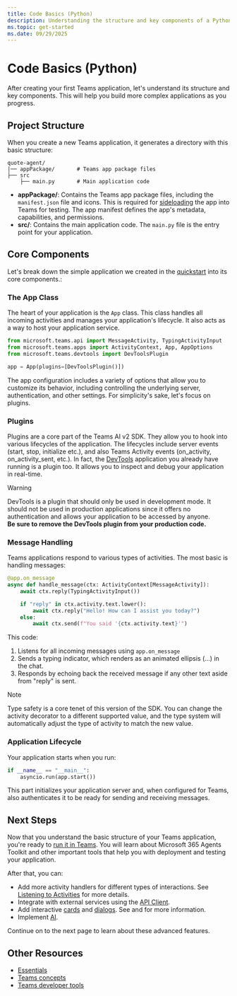```yaml
---
title: Code Basics (Python)
description: Understanding the structure and key components of a Python Teams AI application including the Application class, dependency injection, and project organization.
ms.topic: get-started
ms.date: 09/29/2025
---
```


# Code Basics (Python)

After creating your first Teams application, let's understand its structure and key components. This will help you build more complex applications as you progress.

## Project Structure

When you create a new Teams application, it generates a directory with this basic structure:


```
quote-agent/
|── appPackage/       # Teams app package files
├── src
    ├── main.py       # Main application code
```

- **appPackage/**: Contains the Teams app package files, including the `manifest.json` file and icons. This is required for [sideloading](/microsoftteams/platform/concepts/deploy-and-publish/apps-upload) the app into Teams for testing. The app manifest defines the app's metadata, capabilities, and permissions.
- **src/**: Contains the main application code. The `main.py` file is the entry point for your application.

## Core Components

Let's break down the simple application we created in the [quickstart](quickstart.md) into its core components.:

### The App Class

The heart of your application is the `App` class. This class handles all incoming activities and manages your application's lifecycle. It also acts as a way to host your application service.


```python title="src/main.py"
from microsoft.teams.api import MessageActivity, TypingActivityInput
from microsoft.teams.apps import ActivityContext, App, AppOptions
from microsoft.teams.devtools import DevToolsPlugin

app = App(plugins=[DevToolsPlugin()])

```


The app configuration includes a variety of options that allow you to customize its behavior, including controlling the underlying server, authentication, and other settings. For simplicity's sake, let's focus on plugins.

### Plugins

Plugins are a core part of the Teams AI v2 SDK. They allow you to hook into various lifecycles of the application. The lifecycles include server events (start, stop, initialize etc.), and also Teams Activity events (on_activity, on_activity_sent, etc.). In fact, the [DevTools](~/developer-tools/devtools/overview.md) application you already have running is a plugin too. It allows you to inspect and debug your application in real-time.

> [!WARNING]
> DevTools is a plugin that should only be used in development mode. It should not be used in production applications since it offers no authentication and allows your application to be accessed by anyone.\
> **Be sure to remove the DevTools plugin from your production code.**

### Message Handling

Teams applications respond to various types of activities. The most basic is handling messages:

```python title="src/main.py"
@app.on_message
async def handle_message(ctx: ActivityContext[MessageActivity]):
    await ctx.reply(TypingActivityInput())

    if "reply" in ctx.activity.text.lower():
        await ctx.reply("Hello! How can I assist you today?")
    else:
        await ctx.send(f"You said '{ctx.activity.text}'")
```

This code:

1. Listens for all incoming messages using `app.on_message`
2. Sends a typing indicator, which renders as an animated ellipsis (…) in the chat.
3. Responds by echoing back the received message if any other text aside from "reply" is sent.

> [!NOTE]
> Type safety is a core tenet of this version of the SDK. You can change the activity decorator to a different supported value, and the type system will automatically adjust the type of activity to match the new value.

### Application Lifecycle

Your application starts when you run:


```python
if __name__ == "__main__":
    asyncio.run(app.start())
```


This part initializes your application server and, when configured for Teams, also authenticates it to be ready for sending and receiving messages.

## Next Steps

Now that you understand the basic structure of your Teams application, you're ready to [run it in Teams](./running-in-teams/running-in-teams.md). You will learn about Microsoft 365 Agents Toolkit and other important tools that help you with deployment and testing your application.

After that, you can:

- Add more activity handlers for different types of interactions. See [Listening to Activities](../essentials/on-activity/overview.md) for more details.
- Integrate with external services using the [API Client](../essentials/api.md).
- Add interactive [cards](../in-depth-guides/adaptive-cards/overview.md) and [dialogs](../in-depth-guides/dialogs/overview.md). See and for more information.
- Implement [AI](../in-depth-guides/ai/overview.md).

Continue on to the next page to learn about these advanced features.

## Other Resources

- [Essentials](../essentials/overview.md)
- [Teams concepts](~/teams/core-concepts.md)
- [Teams developer tools](~/developer-tools/overview.md)
